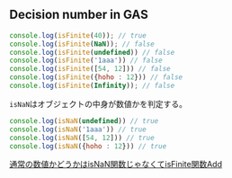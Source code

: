 ## Decision number in GAS

```js
console.log(isFinite(40)); // true
console.log(isFinite(NaN)); // false
console.log(isFinite(undefined)) // false
console.log(isFinite('1aaa')) // false
console.log(isFinite([54, 12])) // false
console.log(isFinite({hoho : 12})) // false
console.log(isFinite(Infinity)); // false
```

`isNaN`はオブジェクトの中身が数値かを判定する。

```js
console.log(isNaN(undefined)) // true
console.log(isNaN('1aaa')) // true
console.log(isNaN([54, 12])) // true
console.log(isNaN({hoho : 12})) // true
```

[通常の数値かどうかはisNaN関数じゃなくてisFinite関数Add](http://d.hatena.ne.jp/sandai/20100206/p1)
